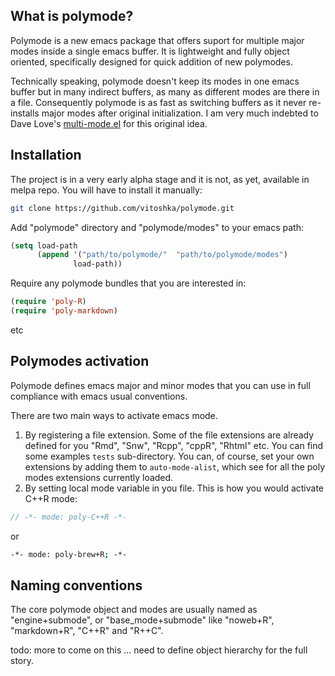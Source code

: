 
## What is polymode?

Polymode is a new emacs package that offers suport for multiple major modes
inside a single emacs buffer. It is lightweight and fully object oriented,
specifically designed for quick addition of new polymodes.

Technically speaking, polymode doesn't keep its modes in one emacs buffer but in
many indirect buffers, as many as different modes are there in a
file. Consequently polymode is as fast as switching buffers as it never
re-installs major modes after original initialization. I am very much indebted
to Dave Love's
[multi-mode.el](http://www.loveshack.ukfsn.org/emacs/multi-mode.el) for this
original idea.


## Installation 

The project is in a very early alpha stage and it is not, as yet, available in
melpa repo. You will have to install it manually:

```sh
git clone https://github.com/vitoshka/polymode.git
```

Add "polymode" directory and "polymode/modes" to your emacs path:

```lisp 
(setq load-path
      (append '("path/to/polymode/"  "path/to/polymode/modes")
              load-path))
```

Require any polymode bundles that you are interested in:

```lisp
(require 'poly-R)
(require 'poly-markdown)
```

etc


## Polymodes activation

Polymode defines emacs major and minor modes that you can use in full compliance
with emacs usual conventions.

There are two main ways to activate emacs mode. 

   1. By registering a file extension. Some of the file extensions are already
defined for you "Rmd", "Snw", "Rcpp", "cppR", "Rhtml" etc. You can find some
examples `tests` sub-directory. You can, of course, set your own extensions by
adding them to `auto-mode-alist`, which see for all the poly modes extensions
currently loaded.
   1. By setting local mode variable in you file. This is how you would activate C++R mode:
   
   ```C
   // -*- mode: poly-C++R -*-
   ```
   or 
   ```sh
   -*- mode: poly-brew+R; -*-
   ```


## Naming conventions 

The core polymode object and modes are usually named as "engine+submode", or
"base_mode+submode" like "noweb+R", "markdown+R", "C++R" and "R++C". 

todo: more to come on this ... need to define object hierarchy for the full story.





